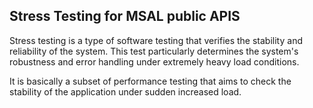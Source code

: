 ## Stress Testing for MSAL public APIS

Stress testing is a type of software testing that verifies the stability and reliability of the system. This test particularly determines the system's robustness and
error handling under extremely heavy load conditions.

It is basically a subset of performance testing that aims to check the stability of the application under sudden increased load.

